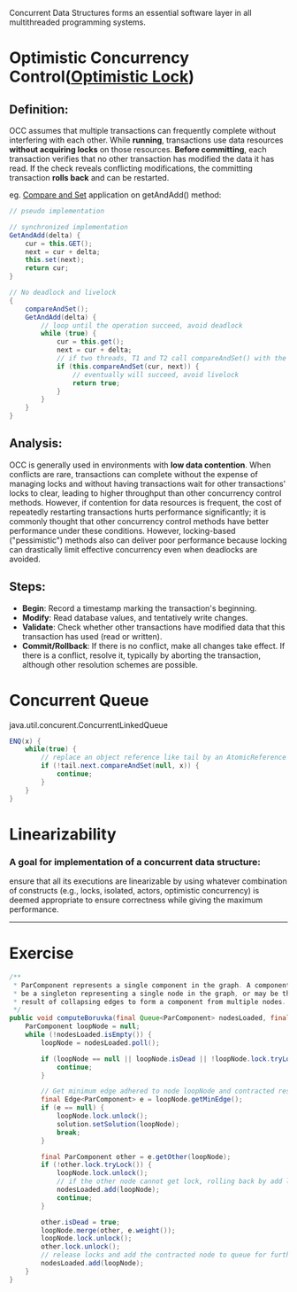 Concurrent Data Structures forms an essential software layer in all multithreaded programming systems.  

# Optimistic Concurrency Control([Optimistic Lock](./Threads&Locks.md))
## Definition:
OCC assumes that multiple transactions can frequently complete without interfering with each other. While **running**, transactions use data resources **without acquiring locks** on those resources. **Before committing**, each transaction verifies that no other transaction has modified the data it has read. If the check reveals conflicting modifications, the committing transaction **rolls back** and can be restarted.

eg. [Compare and Set](./Threads&Locks.md) application on getAndAdd() method:
```java
// pseudo implementation

// synchronized implementation
GetAndAdd(delta) {
    cur = this.GET();
    next = cur + delta;
    this.set(next);
    return cur;
}

// No deadlock and livelock
{
    compareAndSet();
    GetAndAdd(delta) {
        // loop until the operation succeed, avoid deadlock
        while (true) {
            cur = this.get();
            next = cur + delta;
            // if two threads, T1 and T2 call compareAndSet() with the same curVal that matches A’s current value, only one of them will succeed in updating A with their newVal.
            if (this.compareAndSet(cur, next)) {
                // eventually will succeed, avoid livelock
                return true;
            }
        }
    }
}
```
## Analysis:  
OCC is generally used in environments with **low data contention**. When conflicts are rare, transactions can complete without the expense of managing locks and without having transactions wait for other transactions' locks to clear, leading to higher throughput than other concurrency control methods. However, if contention for data resources is frequent, the cost of repeatedly restarting transactions hurts performance significantly; it is commonly thought that other concurrency control methods have better performance under these conditions. However, locking-based ("pessimistic") methods also can deliver poor performance because locking can drastically limit effective concurrency even when deadlocks are avoided.  
## Steps:
- **Begin**: Record a timestamp marking the transaction's beginning.
- **Modify**: Read database values, and tentatively write changes.
- **Validate**: Check whether other transactions have modified data that this transaction has used (read or written).
- **Commit/Rollback**: If there is no conflict, make all changes take effect. If there is a conflict, resolve it, typically by aborting the transaction, although other resolution schemes are possible. 

# Concurrent Queue
java.util.concurent.ConcurrentLinkedQueue
```java
ENQ(x) {
    while(true) {
        // replace an object reference like tail by an AtomicReference
        if (!tail.next.compareAndSet(null, x)) {
            continue;
        }
    }
}
```

# Linearizability
### A goal for implementation of a concurrent data structure:  
ensure that all its executions are linearizable by using whatever combination of constructs (e.g., locks, isolated, actors, optimistic concurrency) is deemed appropriate to ensure correctness while giving the maximum performance.

---
# Exercise
```java
/**
 * ParComponent represents a single component in the graph. A component may
 * be a singleton representing a single node in the graph, or may be the
 * result of collapsing edges to form a component from multiple nodes.
 */
public void computeBoruvka(final Queue<ParComponent> nodesLoaded, final SolutionToBoruvka<ParComponent> solution) {
    ParComponent loopNode = null;
    while (!nodesLoaded.isEmpty()) {
        loopNode = nodesLoaded.poll();

        if (loopNode == null || loopNode.isDead || !loopNode.lock.tryLock()) {
            continue;
        }

        // Get minimum edge adhered to node loopNode and contracted respective nodes
        final Edge<ParComponent> e = loopNode.getMinEdge();
        if (e == null) {
            loopNode.lock.unlock();
            solution.setSolution(loopNode);
            break;
        }

        final ParComponent other = e.getOther(loopNode);
        if (!other.lock.tryLock()) {
            loopNode.lock.unlock();
            // if the other node cannot get lock, rolling back by add loopNode to the tail of queue 
            nodesLoaded.add(loopNode);
            continue;
        }

        other.isDead = true;
        loopNode.merge(other, e.weight());
        loopNode.lock.unlock();
        other.lock.unlock();
        // release locks and add the contracted node to queue for further operation
        nodesLoaded.add(loopNode);
    }
}
```